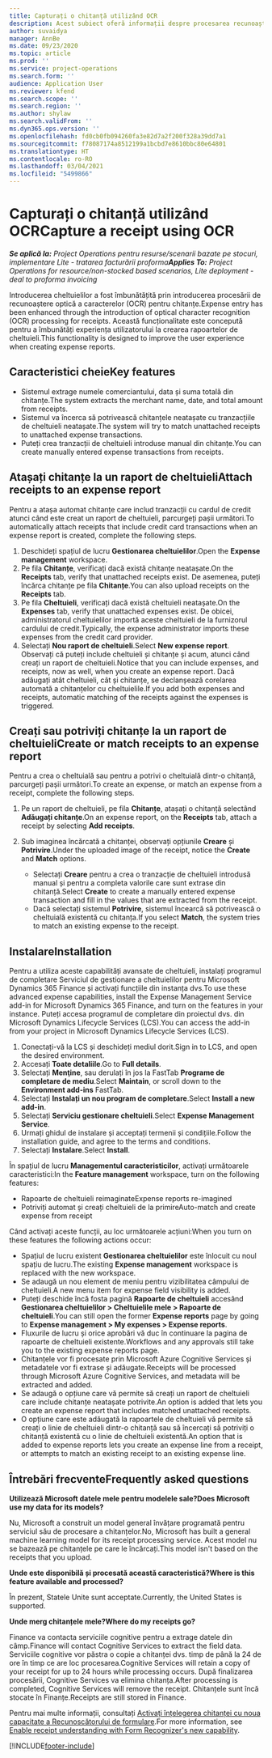 ```yaml
---
title: Capturați o chitanță utilizând OCR
description: Acest subiect oferă informații despre procesarea recunoașterii optice a caracterelor (OCR) pentru chitanțe.
author: suvaidya
manager: AnnBe
ms.date: 09/23/2020
ms.topic: article
ms.prod: ''
ms.service: project-operations
ms.search.form: ''
audience: Application User
ms.reviewer: kfend
ms.search.scope: ''
ms.search.region: ''
ms.author: shylaw
ms.search.validFrom: ''
ms.dyn365.ops.version: ''
ms.openlocfilehash: fd0cb0fb094260fa3e82d7a2f200f328a39dd7a1
ms.sourcegitcommit: f78087174a8512199a1bcbd7e8610bbc80e64801
ms.translationtype: HT
ms.contentlocale: ro-RO
ms.lasthandoff: 03/04/2021
ms.locfileid: "5499866"
---
```

# <a name="capture-a-receipt-using-ocr"></a><span data-ttu-id="bd632-103">Capturați o chitanță utilizând OCR</span><span class="sxs-lookup"><span data-stu-id="bd632-103">Capture a receipt using OCR</span></span>

<span data-ttu-id="bd632-104">_**Se aplică la:** Project Operations pentru resurse/scenarii bazate pe stocuri, implementare Lite - tratarea facturării proforma_</span><span class="sxs-lookup"><span data-stu-id="bd632-104">_**Applies To:** Project Operations for resource/non-stocked based scenarios, Lite deployment - deal to proforma invoicing_</span></span>

<span data-ttu-id="bd632-105">Introducerea cheltuielilor a fost îmbunătățită prin introducerea procesării de recunoaștere optică a caracterelor (OCR) pentru chitanțe.</span><span class="sxs-lookup"><span data-stu-id="bd632-105">Expense entry has been enhanced through the introduction of optical character recognition (OCR) processing for receipts.</span></span> <span data-ttu-id="bd632-106">Această funcționalitate este concepută pentru a îmbunătăți experiența utilizatorului la crearea rapoartelor de cheltuieli.</span><span class="sxs-lookup"><span data-stu-id="bd632-106">This functionality is designed to improve the user experience when creating expense reports.</span></span>

## <a name="key-features"></a><span data-ttu-id="bd632-107">Caracteristici cheie</span><span class="sxs-lookup"><span data-stu-id="bd632-107">Key features</span></span>

- <span data-ttu-id="bd632-108">Sistemul extrage numele comerciantului, data și suma totală din chitanțe.</span><span class="sxs-lookup"><span data-stu-id="bd632-108">The system extracts the merchant name, date, and total amount from receipts.</span></span>
- <span data-ttu-id="bd632-109">Sistemul va încerca să potrivească chitanțele neatașate cu tranzacțiile de cheltuieli neatașate.</span><span class="sxs-lookup"><span data-stu-id="bd632-109">The system will try to match unattached receipts to unattached expense transactions.</span></span>
- <span data-ttu-id="bd632-110">Puteți crea tranzacții de cheltuieli introduse manual din chitanțe.</span><span class="sxs-lookup"><span data-stu-id="bd632-110">You can create manually entered expense transactions from receipts.</span></span>

## <a name="attach-receipts-to-an-expense-report"></a><span data-ttu-id="bd632-111">Atașați chitanțe la un raport de cheltuieli</span><span class="sxs-lookup"><span data-stu-id="bd632-111">Attach receipts to an expense report</span></span>

<span data-ttu-id="bd632-112">Pentru a atașa automat chitanțe care includ tranzacții cu cardul de credit atunci când este creat un raport de cheltuieli, parcurgeți pașii următori.</span><span class="sxs-lookup"><span data-stu-id="bd632-112">To automatically attach receipts that include credit card transactions when an expense report is created, complete the following steps.</span></span>

  1. <span data-ttu-id="bd632-113">Deschideți spațiul de lucru **Gestionarea cheltuielilor**.</span><span class="sxs-lookup"><span data-stu-id="bd632-113">Open the **Expense management** workspace.</span></span>
  2. <span data-ttu-id="bd632-114">Pe fila **Chitanțe**, verificați dacă există chitanțe neatașate.</span><span class="sxs-lookup"><span data-stu-id="bd632-114">On the **Receipts** tab, verify that unattached receipts exist.</span></span> <span data-ttu-id="bd632-115">De asemenea, puteți încărca chitanțe pe fila **Chitanțe**.</span><span class="sxs-lookup"><span data-stu-id="bd632-115">You can also upload receipts on the **Receipts** tab.</span></span>
  3. <span data-ttu-id="bd632-116">Pe fila **Cheltuieli**, verificați dacă există cheltuieli neatașate.</span><span class="sxs-lookup"><span data-stu-id="bd632-116">On the **Expenses** tab, verify that unattached expenses exist.</span></span> <span data-ttu-id="bd632-117">De obicei, administratorul cheltuielilor importă aceste cheltuieli de la furnizorul cardului de credit.</span><span class="sxs-lookup"><span data-stu-id="bd632-117">Typically, the expense administrator imports these expenses from the credit card provider.</span></span>
  4. <span data-ttu-id="bd632-118">Selectați **Nou raport de cheltuieli**.</span><span class="sxs-lookup"><span data-stu-id="bd632-118">Select **New expense report**.</span></span> <span data-ttu-id="bd632-119">Observați că puteți include cheltuieli și chitanțe și acum, atunci când creați un raport de cheltuieli.</span><span class="sxs-lookup"><span data-stu-id="bd632-119">Notice that you can include expenses, and receipts, now as well, when you create an expense report.</span></span> <span data-ttu-id="bd632-120">Dacă adăugați atât cheltuieli, cât și chitanțe, se declanșează corelarea automată a chitanțelor cu cheltuielile.</span><span class="sxs-lookup"><span data-stu-id="bd632-120">If you add both expenses and receipts, automatic matching of the receipts against the expenses is triggered.</span></span>

## <a name="create-or-match-receipts-to-an-expense-report"></a><span data-ttu-id="bd632-121">Creați sau potriviți chitanțe la un raport de cheltuieli</span><span class="sxs-lookup"><span data-stu-id="bd632-121">Create or match receipts to an expense report</span></span>
<span data-ttu-id="bd632-122">Pentru a crea o cheltuială sau pentru a potrivi o cheltuială dintr-o chitanță, parcurgeți pașii următori.</span><span class="sxs-lookup"><span data-stu-id="bd632-122">To create an expense, or match an expense from a receipt, complete the following steps.</span></span>

  1. <span data-ttu-id="bd632-123">Pe un raport de cheltuieli, pe fila **Chitanțe**, atașați o chitanță selectând **Adăugați chitanțe**.</span><span class="sxs-lookup"><span data-stu-id="bd632-123">On an expense report, on the **Receipts** tab, attach a receipt by selecting **Add receipts**.</span></span>
  2. <span data-ttu-id="bd632-124">Sub imaginea încărcată a chitanței, observați opțiunile **Creare** și **Potrivire**.</span><span class="sxs-lookup"><span data-stu-id="bd632-124">Under the uploaded image of the receipt, notice the **Create** and **Match** options.</span></span>

      - <span data-ttu-id="bd632-125">Selectați **Creare** pentru a crea o tranzacție de cheltuieli introdusă manual și pentru a completa valorile care sunt extrase din chitanță.</span><span class="sxs-lookup"><span data-stu-id="bd632-125">Select **Create** to create a manually entered expense transaction and fill in the values that are extracted from the receipt.</span></span>
      - <span data-ttu-id="bd632-126">Dacă selectați sistemul **Potrivire**, sistemul încearcă să potrivească o cheltuială existentă cu chitanța.</span><span class="sxs-lookup"><span data-stu-id="bd632-126">If you select **Match**, the system tries to match an existing expense to the receipt.</span></span>

## <a name="installation"></a><span data-ttu-id="bd632-127">Instalare</span><span class="sxs-lookup"><span data-stu-id="bd632-127">Installation</span></span>

<span data-ttu-id="bd632-128">Pentru a utiliza aceste capabilități avansate de cheltuieli, instalați programul de completare Serviciul de gestionare a cheltuielilor pentru Microsoft Dynamics 365 Finance și activați funcțiile din instanța dvs.</span><span class="sxs-lookup"><span data-stu-id="bd632-128">To use these advanced expense capabilities, install the Expense Management Service add-in for Microsoft Dynamics 365 Finance, and turn on the features in your instance.</span></span> <span data-ttu-id="bd632-129">Puteți accesa programul de completare din proiectul dvs. din Microsoft Dynamics Lifecycle Services (LCS).</span><span class="sxs-lookup"><span data-stu-id="bd632-129">You can access the add-in from your project in Microsoft Dynamics Lifecycle Services (LCS).</span></span>

1. <span data-ttu-id="bd632-130">Conectați-vă la LCS și deschideți mediul dorit.</span><span class="sxs-lookup"><span data-stu-id="bd632-130">Sign in to LCS, and open the desired environment.</span></span>
2. <span data-ttu-id="bd632-131">Accesați **Toate detaliile**.</span><span class="sxs-lookup"><span data-stu-id="bd632-131">Go to **Full details**.</span></span>
3. <span data-ttu-id="bd632-132">Selectați **Menţine**, sau derulați în jos la FastTab **Programe de completare de mediu**.</span><span class="sxs-lookup"><span data-stu-id="bd632-132">Select **Maintain**, or scroll down to the **Environment add-ins** FastTab.</span></span>
4. <span data-ttu-id="bd632-133">Selectați **Instalați un nou program de completare**.</span><span class="sxs-lookup"><span data-stu-id="bd632-133">Select **Install a new add-in**.</span></span>
5. <span data-ttu-id="bd632-134">Selectați **Serviciu gestionare cheltuieli**.</span><span class="sxs-lookup"><span data-stu-id="bd632-134">Select **Expense Management Service**.</span></span>
6. <span data-ttu-id="bd632-135">Urmați ghidul de instalare și acceptați termenii și condițiile.</span><span class="sxs-lookup"><span data-stu-id="bd632-135">Follow the installation guide, and agree to the terms and conditions.</span></span>
7. <span data-ttu-id="bd632-136">Selectați **Instalare**.</span><span class="sxs-lookup"><span data-stu-id="bd632-136">Select **Install**.</span></span>

<span data-ttu-id="bd632-137">În spațiul de lucru **Managementul caracteristicilor**, activați următoarele caracteristici:</span><span class="sxs-lookup"><span data-stu-id="bd632-137">In the **Feature management** workspace, turn on the following features:</span></span>

- <span data-ttu-id="bd632-138">Rapoarte de cheltuieli reimaginate</span><span class="sxs-lookup"><span data-stu-id="bd632-138">Expense reports re-imagined</span></span>
- <span data-ttu-id="bd632-139">Potriviți automat și creați cheltuieli de la primire</span><span class="sxs-lookup"><span data-stu-id="bd632-139">Auto-match and create expense from receipt</span></span>

<span data-ttu-id="bd632-140">Când activați aceste funcții, au loc următoarele acțiuni:</span><span class="sxs-lookup"><span data-stu-id="bd632-140">When you turn on these features the following actions occur:</span></span>

- <span data-ttu-id="bd632-141">Spațiul de lucru existent **Gestionarea cheltuielilor** este înlocuit cu noul spațiu de lucru.</span><span class="sxs-lookup"><span data-stu-id="bd632-141">The existing **Expense management** workspace is replaced with the new workspace.</span></span>
- <span data-ttu-id="bd632-142">Se adaugă un nou element de meniu pentru vizibilitatea câmpului de cheltuieli.</span><span class="sxs-lookup"><span data-stu-id="bd632-142">A new menu item for expense field visibility is added.</span></span>
- <span data-ttu-id="bd632-143">Puteți deschide încă fosta pagină **Rapoarte de cheltuieli** accesând **Gestionarea cheltuielilor > Cheltuielile mele > Rapoarte de cheltuieli**.</span><span class="sxs-lookup"><span data-stu-id="bd632-143">You can still open the former **Expense reports** page by going to **Expense management > My expenses > Expense reports**.</span></span>
- <span data-ttu-id="bd632-144">Fluxurile de lucru și orice aprobări vă duc în continuare la pagina de rapoarte de cheltuieli existente.</span><span class="sxs-lookup"><span data-stu-id="bd632-144">Workflows and any approvals still take you to the existing expense reports page.</span></span>
- <span data-ttu-id="bd632-145">Chitanțele vor fi procesate prin Microsoft Azure Cognitive Services și metadatele vor fi extrase și adăugate.</span><span class="sxs-lookup"><span data-stu-id="bd632-145">Receipts will be processed through Microsoft Azure Cognitive Services, and metadata will be extracted and added.</span></span>
- <span data-ttu-id="bd632-146">Se adaugă o opțiune care vă permite să creați un raport de cheltuieli care include chitanțe neatașate potrivite.</span><span class="sxs-lookup"><span data-stu-id="bd632-146">An option is added that lets you create an expense report that includes matched unattached receipts.</span></span>
- <span data-ttu-id="bd632-147">O opțiune care este adăugată la rapoartele de cheltuieli vă permite să creați o linie de cheltuieli dintr-o chitanță sau să încercați să potriviți o chitanță existentă cu o linie de cheltuieli existentă.</span><span class="sxs-lookup"><span data-stu-id="bd632-147">An option that is added to expense reports lets you create an expense line from a receipt, or attempts to match an existing receipt to an existing expense line.</span></span>

## <a name="frequently-asked-questions"></a><span data-ttu-id="bd632-148">Întrebări frecvente</span><span class="sxs-lookup"><span data-stu-id="bd632-148">Frequently asked questions</span></span>

<span data-ttu-id="bd632-149">**Utilizează Microsoft datele mele pentru modelele sale?**</span><span class="sxs-lookup"><span data-stu-id="bd632-149">**Does Microsoft use my data for its models?**</span></span>

<span data-ttu-id="bd632-150">Nu, Microsoft a construit un model general învățare programată pentru serviciul său de procesare a chitanțelor.</span><span class="sxs-lookup"><span data-stu-id="bd632-150">No, Microsoft has built a general machine learning model for its receipt processing service.</span></span> <span data-ttu-id="bd632-151">Acest model nu se bazează pe chitanțele pe care le încărcați.</span><span class="sxs-lookup"><span data-stu-id="bd632-151">This model isn't based on the receipts that you upload.</span></span>

<span data-ttu-id="bd632-152">**Unde este disponibilă și procesată această caracteristică?**</span><span class="sxs-lookup"><span data-stu-id="bd632-152">**Where is this feature available and processed?**</span></span>

<span data-ttu-id="bd632-153">În prezent, Statele Unite sunt acceptate.</span><span class="sxs-lookup"><span data-stu-id="bd632-153">Currently, the United States is supported.</span></span>

<span data-ttu-id="bd632-154">**Unde merg chitanțele mele?**</span><span class="sxs-lookup"><span data-stu-id="bd632-154">**Where do my receipts go?**</span></span>

<span data-ttu-id="bd632-155">Finance va contacta serviciile cognitive pentru a extrage datele din câmp.</span><span class="sxs-lookup"><span data-stu-id="bd632-155">Finance will contact Cognitive Services to extract the field data.</span></span> <span data-ttu-id="bd632-156">Serviciile cognitive vor păstra o copie a chitanței dvs. timp de până la 24 de ore în timp ce are loc procesarea.</span><span class="sxs-lookup"><span data-stu-id="bd632-156">Cognitive Services will retain a copy of your receipt for up to 24 hours while processing occurs.</span></span> <span data-ttu-id="bd632-157">După finalizarea procesării, Cognitive Services va elimina chitanța.</span><span class="sxs-lookup"><span data-stu-id="bd632-157">After processing is completed, Cognitive Services will remove the receipt.</span></span> <span data-ttu-id="bd632-158">Chitanțele sunt încă stocate în Finanțe.</span><span class="sxs-lookup"><span data-stu-id="bd632-158">Receipts are still stored in Finance.</span></span>

<span data-ttu-id="bd632-159">Pentru mai multe informații, consultați [Activați înțelegerea chitanței cu noua capacitate a Recunoscătorului de formulare](https://azure.microsoft.com/blog/enable-receipt-understanding-with-form-recognizer-s-new-capability/).</span><span class="sxs-lookup"><span data-stu-id="bd632-159">For more information, see [Enable receipt understanding with Form Recognizer's new capability](https://azure.microsoft.com/blog/enable-receipt-understanding-with-form-recognizer-s-new-capability/).</span></span>


[!INCLUDE[footer-include](../includes/footer-banner.md)]
